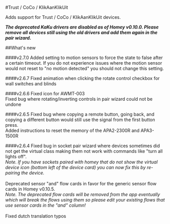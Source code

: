 #Trust / CoCo / KlikAanKlikUit

Adds support for Trust / CoCo / KlikAanKlikUit devices.

**_The deprecated KaKu drivers are disabled as of Homey v0.10.0. Please remove all devices still using the old drivers and add them again in the pair wizard._**

##What's new

####v2.7.0
Added setting to motion sensors to force the state to false after a certain timeout. If you do not experience issues where the motion sensor would not reset to "no motion detected" you should not change this setting.

####v2.6.7
Fixed animation when clicking the rotate control checkbox for wall switches and blinds

####v2.6.6
Fixed icon for AWMT-003<br/>
Fixed bug where rotating/inverting controls in pair wizard could not be undone

####v2.6.5
Fixed bug where copying a remote button, going back, and copying a different button would still use the signal from the first button press.<br/>
Added instructions to reset the memory of the APA2-2300R and APA3-1500R

####v2.6.4 
Fixed bug in socket pair wizard where devices sometimes did not get the virtual class making them not work with commands like "turn all lights off". <br/> _Note. If you have sockets paired with homey that do not show the virtual device icon (bottom left of the device card) you can now fix this by re-pairing the device._<br/><br/>
Deprecated sensor "and" flow cards in favor for the generic sensor flow cards in Homey v0.10.5. <br/> _Note. The deprecated flow cards will be removed from the app eventually which will break the flows using them so please edit your existing flows that use sensor cards in the "and" column!_<br/><br/>
Fixed dutch translation typos



    

